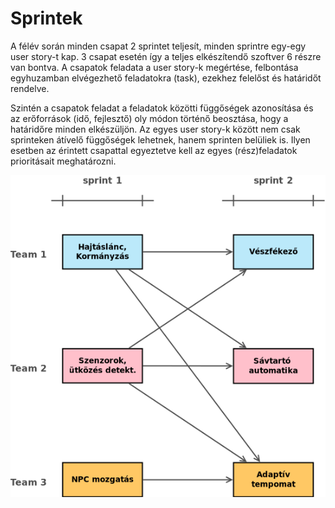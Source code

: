 # Sprintek

A félév során minden csapat 2 sprintet teljesít, minden sprintre egy-egy user story-t kap. 3 csapat esetén így a teljes elkészítendő szoftver 6 részre van bontva. A csapatok feladata a user story-k megértése, felbontása egyhuzamban elvégezhető feladatokra (task), ezekhez felelőst és határidőt rendelve.

Szintén a csapatok feladat a feladatok közötti függőségek azonosítása és az erőforrások (idő, fejlesztő) oly módon történő beosztása, hogy a határidőre minden elkészüljön. Az egyes user story-k között nem csak sprinteken átívelő függőségek lehetnek, hanem sprinten belüliek is. Ilyen esetben az érintett csapattal egyeztetve kell az egyes (rész)feladatok prioritásait meghatározni.

<!-- A user story-k függőségi gráfja alább látható, sprintenként színezve.

![](images/dependencies_4_team.png)

A következő ábrán pedig a user story-k a felelős csapatok alapján van színezve.

![](images/team_user_stories.png) -->

![](images/team_user_stories_new.png)
